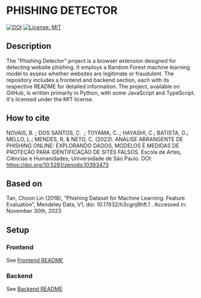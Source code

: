 # PHISHING DETECTOR <!-- omit in toc -->

[![DOI](https://zenodo.org/badge/DOI/10.5281/zenodo.10393473.svg)](https://doi.org/10.5281/zenodo.10393473)
[![License:
MIT](https://img.shields.io/badge/license-MIT-green)](https://choosealicense.com/licenses/mit/)

## Description

The "Phishing Detector" project is a browser extension designed for detecting website phishing. It employs a Random Forest machine learning model to assess whether websites are legitimate or fraudulent. The repository includes a frontend and backend section, each with its respective README for detailed information. The project, available on GitHub, is written primarily in Python, with some JavaScript and TypeScript. It's licensed under the MIT license.

## How to cite

NOVAIS, B. ; DOS SANTOS, C. .; TOYAMA, C..; HAYASHI, C.; BATISTA, G.; MELLO, L.; MENDES, R, & NETO, C. (2023). ANÁLISE ABRANGENTE DE PHISHING ONLINE: EXPLORANDO DADOS, MODELOS E MEDIDAS DE PROTEÇÃO PARA IDENTIFICAÇÃO DE SITES FALSOS. Escola de Artes, Ciências e Humanidades; Universidade de São Paulo. DOI: https://doi.org/10.5281/zenodo.10393473

## Based on

Tan, Choon Lin (2018), “Phishing Dataset for Machine Learning: Feature Evaluation”, Mendeley Data, V1, doi: 10.17632/h3cgnj8hft.1 . Accessed in: November 30th, 2023

## Setup

### Frontend

See [Frontend README](frontend/README.md)

### Backend

See [Backend README](backend/README.md)
